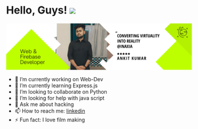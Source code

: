 
# Hello, Guys! <img src="https://raw.githubusercontent.com/MartinHeinz/MartinHeinz/master/wave.gif" width="5px">
![](2.png)


- 🔭 I’m currently working on Web-Dev
- 🌱 I’m currently learning Express.js
- 👯 I’m looking to collaborate on Python
- 🤔 I’m looking for help with java script
- 💬 Ask me about hacking
- 📫 How to reach me: [linkedin](www.linkedin.com/in/ankitkumarvaid)
- ⚡ Fun fact: I love film making 
